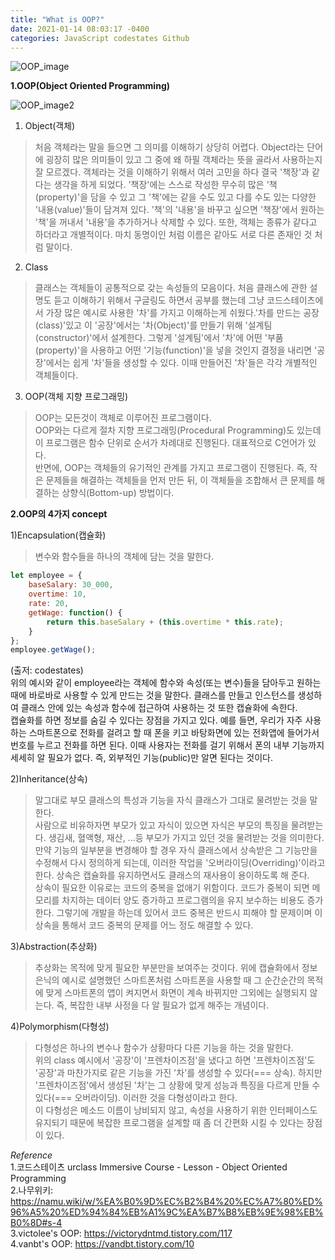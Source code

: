 ```yaml
---
title: "What is OOP?"
date: 2021-01-14 08:03:17 -0400
categories: JavaScript codestates Github
---
```


![OOP_image](https://user-images.githubusercontent.com/70124288/104579710-aac8b080-569f-11eb-9926-b9b76a63dfae.jpeg)

**1.OOP(Object Oriented Programming)**

![OOP_image2](https://user-images.githubusercontent.com/70124288/104596040-c4c1bd80-56b6-11eb-9717-af427862dd7d.jpeg)

1) Object(객체)
> 처음 객체라는 말을 들으면 그 의미를 이해하기 상당히 어렵다. Object라는 단어에 굉장히 많은 의미들이 있고 그 중에 왜 하필 객체라는 뜻을 골라서 사용하는지 잘 모르겠다. 객체라는 것을 이해하기 위해서 여러 고민을 하다 결국 '책장'과 같다는 생각을 하게 되었다.   '책장'에는 스스로 작성한 무수히 많은 '책(property)'을 담을 수 있고 그 '책'에는 같을 수도 있고 다를 수도 있는 다양한 '내용(value)'들이 담겨져 있다. '책'의 '내용'을 바꾸고 싶으면 '책장'에서 원하는 '책'을 꺼내서 '내용'을 추가하거나 삭제할 수 있다.
또한, 객체는 종류가 같다고 하더라고 개별적이다. 마치 동명이인 처럼 이름은 같아도 서로 다른 존재인 것 처럼 말이다.
   
2) Class
> 클래스는 객체들이 공통적으로 갖는 속성들의 모음이다.   처음 클래스에 관한 설명도 듣고 이해하기 위해서 구글링도 하면서 공부를 했는데 그냥 코드스테이츠에서 가장 많은 예시로 사용한 '차'를 가지고 이해하는게 쉬웠다.'차를 만드는 공장(class)'있고 이 '공장'에서는 '차(Object)'를 만들기 위해 '설계팀(constructor)'에서 설계한다. 그렇게 '설계팀'에서 '차'에 어떤 '부품(property)'을 사용하고 어떤 '기능(function)'을 넣을 것인지 결정을 내리면 '공장'에서는 쉽게 '차'들을 생성할 수 있다. 이때 만들어진 '차'들은 각각 개별적인 객체들이다.
   
3) OOP(객체 지향 프로그래밍)
> OOP는 모든것이 객체로 이루어진 프로그램이다.   
OOP와는 다르게 절차 지향 프로그래밍(Procedural Programming)도 있는데 이 프로그램은 함수 단위로 순서가 차례대로 진행된다. 대표적으로 C언어가 있다.   
반면에, OOP는 객체들의 유기적인 관계를 가지고 프로그램이 진행된다. 즉, 작은 문제들을 해결하는 객체들을 먼저 만든 뒤, 이 객체들을 조합해서 큰 문제를 해결하는 상향식(Bottom-up) 방법이다.

**2.OOP의 4가지 concept**

1)Encapsulation(캡슐화)
> 변수와 함수들을 하나의 객체에 담는 것을 말한다.   
```js
let employee = {
    baseSalary: 30_000,
    overtime: 10,
    rate: 20,
    getWage: function() {
        return this.baseSalary + (this.overtime * this.rate);
    }
};
employee.getWage();
```
(출저: codestates)   
위의 예시와 같이 employee라는 객체에 함수와 속성(또는 변수)들을 담아두고 원하는 때에 바로바로 사용할 수 있게 만드는 것을 말한다.
클래스를 만들고 인스턴스를 생성하여 클래스 안에 있는 속성과 함수에 접근하여 사용하는 것 또한 캡슐화에 속한다.   
캡슐화를 하면 정보를 숨길 수 있다는 장점을 가지고 있다. 예를 들면, 우리가 자주 사용하는 스마트폰으로 전화를 걸려고 할 때 폰을 키고 바탕화면에 있는 전화앱에 들어가서 번호를 누르고 전화를 하면 된다. 이때 사용자는 전화를 걸기 위해서 폰의 내부 기능까지 세세히 알 필요가 없다. 즉, 외부적인 기능(public)만 알면 된다는 것이다.
   
2)Inheritance(상속)
> 말그대로 부모 클래스의 특성과 기능을 자식 클래스가 그대로 물려받는 것을 말한다.   
사람으로 비유하자면 부모가 있고 자식이 있으면 자식은 부모의 특징을 물려받는다. 생김새, 혈액형, 재산, ...등 부모가 가지고 있던 것을 물려받는 것을 의미한다.   
만약 기능의 일부분을 변경해야 할 경우 자식 클래스에서 상속받은 그 기능만을 수정해서 다시 정의하게 되는데, 이러한 작업을 '오버라이딩(Overriding)'이라고 한다. 상속은 캡슐화를 유지하면서도 클래스의 재사용이 용이하도록 해 준다.   
상속이 필요한 이유로는 코드의 중복을 없애기 위함이다. 코드가 중복이 되면 메모리를 차지하는 데이터 양도 증가하고 프로그램의을 유지 보수하는 비용도 증가한다. 그렇기에 개발을 하는데 있어서 코드 중복은 반드시 피해야 할 문제이며 이 상속을 통해서 코드 중복의 문제를 어느 정도 해결할 수 있다.
   
3)Abstraction(추상화)
> 추상화는 목적에 맞게 필요한 부분만을 보여주는 것이다. 위에 캡슐화에서 정보 은닉의 예시로 설명했던 스마트폰처럼 스마트폰을 사용할 때 그 순간순간의 목적에 맞게 스마트폰의 앱이 켜지면서 화면이 계속 바뀌지만 그외에는 실행되지 않는다. 즉, 복잡한 내부 사정을 다 알 필요가 없게 해주는 개념이다.
   
4)Polymorphism(다형성)
> 다형성은 하나의 변수나 함수가 상황마다 다른 기능을 하는 것을 말한다.   
위의 class 예시에서 '공장'이 '프렌차이즈점'을 냈다고 하면 '프렌차이즈점'도 '공장'과 마찬가지로 같은 기능을 가진 '차'를 생성할 수 있다(=== 상속). 하지만 '프렌차이즈점'에서 생성된 '차'는 그 상황에 맞게 성능과 특징을 다르게 만들 수 있다(=== 오버라이딩). 이러한 것을 다형성이라고 한다.   
이 다형성은 메소드 이름이 낭비되지 않고, 속성을 사용하기 위한 인터페이스도 유지되기 때문에 복잡한 프로그램을 설계할 때 좀 더 간편화 시킬 수 있다는 장점이 있다.

*Reference*   
1.코드스테이츠 urclass Immersive Course - Lesson - Object Oriented Programming   
2.나무위키: <https://namu.wiki/w/%EA%B0%9D%EC%B2%B4%20%EC%A7%80%ED%96%A5%20%ED%94%84%EB%A1%9C%EA%B7%B8%EB%9E%98%EB%B0%8D#s-4>   
3.victolee's OOP: <https://victorydntmd.tistory.com/117>   
4.vanbt's OOP: <https://vandbt.tistory.com/10>